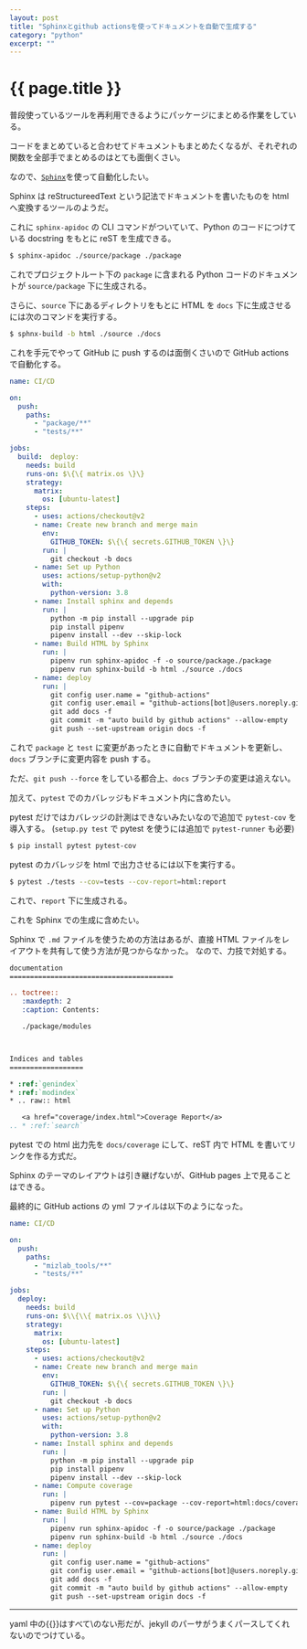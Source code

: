 ```yaml
---
layout: post
title: "Sphinxとgithub actionsを使ってドキュメントを自動で生成する"
category: "python"
excerpt: ""
---
```


# {{ page.title }}

普段使っているツールを再利用できるようにパッケージにまとめる作業をしている。

コードをまとめていると合わせてドキュメントもまとめたくなるが、それぞれの関数を全部手でまとめるのはとても面倒くさい。

なので、[`Sphinx`](https://github.com/sphinx-doc/sphinx/)を使って自動化したい。

Sphinx は reStructureedText という記法でドキュメントを書いたものを html へ変換するツールのようだ。

これに `sphinx-apidoc` の CLI コマンドがついていて、Python のコードにつけている docstring をもとに reST を生成できる。

```sh
$ sphinx-apidoc ./source/package ./package
```

これでプロジェクトルート下の `package` に含まれる Python コードのドキュメントが `source/package` 下に生成される。

さらに、`source` 下にあるディレクトリをもとに HTML を `docs` 下に生成させるには次のコマンドを実行する。

```sh
$ sphnx-build -b html ./source ./docs
```

これを手元でやって GitHub に push するのは面倒くさいので GitHub actions で自動化する。

```yaml
name: CI/CD

on:
  push:
    paths:
      - "package/**"
      - "tests/**"

jobs:
  build:  deploy:
    needs: build
    runs-on: $\{\{ matrix.os \}\}
    strategy:
      matrix:
        os: [ubuntu-latest]
    steps:
      - uses: actions/checkout@v2
      - name: Create new branch and merge main
        env:
          GITHUB_TOKEN: $\{\{ secrets.GITHUB_TOKEN \}\}
        run: |
          git checkout -b docs
      - name: Set up Python
        uses: actions/setup-python@v2
        with:
          python-version: 3.8
      - name: Install sphinx and depends
        run: |
          python -m pip install --upgrade pip
          pip install pipenv
          pipenv install --dev --skip-lock
      - name: Build HTML by Sphinx
        run: |
          pipenv run sphinx-apidoc -f -o source/package./package
          pipenv run sphinx-build -b html ./source ./docs
      - name: deploy
        run: |
          git config user.name = "github-actions"
          git config user.email = "github-actions[bot]@users.noreply.github.com"
          git add docs -f
          git commit -m "auto build by github actions" --allow-empty
          git push --set-upstream origin docs -f
```

これで `package` と `test` に変更があったときに自動でドキュメントを更新し、`docs` ブランチに変更内容を push する。

ただ、`git push --force` をしている都合上、`docs` ブランチの変更は追えない。

加えて、`pytest` でのカバレッジもドキュメント内に含めたい。

pytest だけではカバレッジの計測はできないみたいなので追加で `pytest-cov` を導入する。
(`setup.py test` で pytest を使うには追加で `pytest-runner` も必要)

```sh
$ pip install pytest pytest-cov
```

pytest のカバレッジを html で出力させるには以下を実行する。

```sh
$ pytest ./tests --cov=tests --cov-report=html:report
```

これで、`report` 下に生成される。

これを Sphinx での生成に含めたい。

Sphinx で `.md` ファイルを使うための方法はあるが、直接 HTML ファイルをレイアウトを共有して使う方法が見つからなかった。
なので、力技で対処する。

```reST
documentation
========================================

.. toctree::
   :maxdepth: 2
   :caption: Contents:

   ./package/modules



Indices and tables
==================

* :ref:`genindex`
* :ref:`modindex`
* .. raw:: html

   <a href="coverage/index.html">Coverage Report</a>
.. * :ref:`search`

```

pytest での html 出力先を `docs/coverage` にして、reST 内で HTML を書いてリンクを作る方式だ。

Sphinx のテーマのレイアウトは引き継げないが、GitHub pages 上で見ることはできる。

最終的に GitHub actions の yml ファイルは以下のようになった。

```yaml
name: CI/CD

on:
  push:
    paths:
      - "mizlab_tools/**"
      - "tests/**"

jobs:
  deploy:
    needs: build
    runs-on: $\\{\\{ matrix.os \\}\\}
    strategy:
      matrix:
        os: [ubuntu-latest]
    steps:
      - uses: actions/checkout@v2
      - name: Create new branch and merge main
        env:
          GITHUB_TOKEN: $\{\{ secrets.GITHUB_TOKEN \}\}
        run: |
          git checkout -b docs
      - name: Set up Python
        uses: actions/setup-python@v2
        with:
          python-version: 3.8
      - name: Install sphinx and depends
        run: |
          python -m pip install --upgrade pip
          pip install pipenv
          pipenv install --dev --skip-lock
      - name: Compute coverage
        run: |
          pipenv run pytest --cov=package --cov-report=html:docs/coverage
      - name: Build HTML by Sphinx
        run: |
          pipenv run sphinx-apidoc -f -o source/package ./package
          pipenv run sphinx-build -b html ./source ./docs
      - name: deploy
        run: |
          git config user.name = "github-actions"
          git config user.email = "github-actions[bot]@users.noreply.github.com"
          git add docs -f
          git commit -m "auto build by github actions" --allow-empty
          git push --set-upstream origin docs -f
```

---

yaml 中の\{\{\}\}はすべて\のない形だが、jekyll のパーサがうまくパースしてくれないのでつけている。
